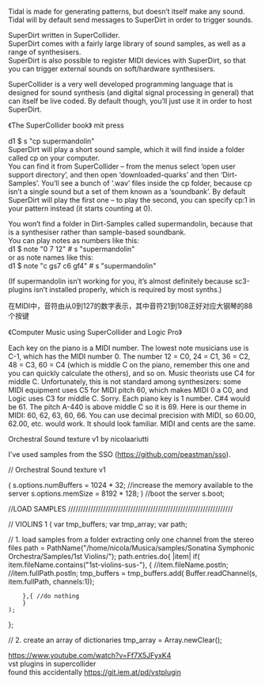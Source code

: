 



Tidal is made for generating patterns, but doesn’t itself make any sound.  
Tidal will by default send messages to SuperDirt in order to trigger sounds.  

SuperDirt written in SuperCollider.    
SuperDirt comes with a fairly large library of sound samples, as well as a range of synthesisers.  
SuperDirt is also possible to register MIDI devices with SuperDirt, so that you can trigger external sounds on soft/hardware synthesisers.  

SuperCollider is a very well developed programming language that is designed for sound synthesis (and digital signal processing in general) that can itself be live coded. By default though, you’ll just use it in order to host SuperDirt.

《The SuperCollider book》 mit press  


d1 $ s "cp supermandolin"    
SuperDirt will play a short sound sample, which it will find inside a folder called cp on your computer.    
You can find it from SuperCollider – from the menus select ‘open user support directory’, and then open ‘downloaded-quarks’ and then ‘Dirt-Samples’. You’ll see a bunch of ‘.wav’ files inside the cp folder, because cp isn’t a single sound but a set of them known as a ‘soundbank’. By default SuperDirt will play the first one – to play the second, you can specify cp:1 in your pattern instead (it starts counting at 0).    

You won’t find a folder in Dirt-Samples called supermandolin, because that is a synthesiser rather than sample-based soundbank.   
You can play notes as numbers like this:   
d1 $ note "0 7 12" # s "supermandolin"   
or as note names like this:  
d1 $ note "c gs7 c6 gf4" # s "supermandolin"  

(If supermandolin isn’t working for you, it’s almost definitely because sc3-plugins isn’t installed properly, which is required by most synths.)

在MIDI中，音符由从0到127的数字表示，其中音符21到108正好对应大钢琴的88个按键

《Computer Music using SuperCollider and Logic Pro》

Each key on the piano is a MIDI number. The lowest note musicians use is C-1, which has the MIDI number 0. The number 12 = C0, 24 = C1, 36 = C2, 48 = C3, 60 = C4 (which is middle C on the piano, remember this one and you can quickly calculate the others), and so on. Music theorists use C4 for middle C. Unfortunately, this is not standard among synthesizers: some MIDI equipment uses C5 for MIDI pitch 60, which makes MIDI 0 a C0, and Logic uses C3 for middle C. Sorry. Each piano key is 1 number. C#4 would be 61. The pitch A-440 is above middle C so it is 69. Here is our theme in MIDI: 60, 62, 63, 60, 66. You can use decimal precision with MIDI, so 60.00, 62.00, etc. would work. It should look familiar. MIDI and cents are the same. 

Orchestral Sound texture v1  by nicolaariutti

I've used samples from the SSO (https://github.com/peastman/sso).


// Orchestral Sound texture v1

(
s.options.numBuffers = 1024 * 32;
//increase the memory available to the server
s.options.memSize = 8192 * 128;
)
//boot the server
s.boot;



//LOAD SAMPLES //////////////////////////////////////////////////////////////////

// VIOLINS 1 
(
var tmp_buffers;
var tmp_array;
var path;

// 1. load samples from a folder extracting only one channel from the stereo files
path = PathName("/home/nicola/Musica/samples/Sonatina Symphonic Orchestra/Samples/1st Violins/");
path.entries.do{
	|item|
	if( item.fileName.contains("1st-violins-sus-"),
		{
			//item.fileName.postln;
			//item.fullPath.postln;
			tmp_buffers = tmp_buffers.add( Buffer.readChannel(s, item.fullPath, channels:1));

		},{	//do nothing
		}
	);
};

// 2. create an array of dictionaries
tmp_array = Array.newClear();

https://www.youtube.com/watch?v=Ff7X5JFyxK4  
vst plugins in supercollider  
found this accidentally https://git.iem.at/pd/vstplugin  


